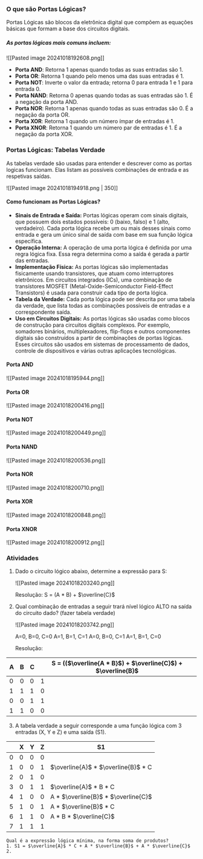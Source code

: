 ### O que são Portas Lógicas?

Portas Lógicas são blocos da eletrônica digital que compõem as equações básicas que formam a base dos circuitos digitais.

##### As portas lógicas mais comuns incluem:

![[Pasted image 20241018192608.png]]

- **Porta AND**: Retorna 1 apenas quando todas as suas entradas são 1.
- **Porta OR**: Retorna 1 quando pelo menos uma das suas entradas é 1.
- **Porta NOT**: Inverte o valor da entrada; retorna 0 para entrada 1 e 1 para entrada 0.
- **Porta NAND**: Retorna 0 apenas quando todas as suas entradas são 1. É a negação da porta AND.
- **Porta NOR**: Retorna 1 apenas quando todas as suas entradas são 0. É a negação da porta OR.
- **Porta XOR**: Retorna 1 quando um número ímpar de entradas é 1.
- **Porta XNOR**: Retorna 1 quando um número par de entradas é 1. É a negação da porta XOR.

### Portas Lógicas: Tabelas Verdade

As tabelas verdade são usadas para entender e descrever como as portas logicas funcionam. Elas listam as possíveis combinações de entrada e as respetivas saídas.

![[Pasted image 20241018194918.png | 350]]

#### Como funcionam as Portas Lógicas?

- **Sinais de Entrada e Saída:** Portas lógicas operam com sinais digitais, que possuem dois estados possíveis: 0 (baixo, falso) e 1 (alto, verdadeiro). Cada porta lógica recebe um ou mais desses sinais como entrada e gera um único sinal de saída com base em sua função lógica específica.
- **Operação Interna:** A operação de uma porta lógica é definida por uma regra lógica fixa. Essa regra determina como a saída é gerada a partir das entradas. 
- **Implementação Física:** As portas lógicas são implementadas fisicamente usando transistores, que atuam como interruptores eletrônicos. Em circuitos integrados (ICs), uma combinação de transístores MOSFET (Metal-Oxide-Semiconductor Field-Effect Transistors) é usada para construir cada tipo de porta lógica. 
- **Tabela da Verdade:** Cada porta lógica pode ser descrita por uma tabela da verdade, que lista todas as combinações possíveis de entradas e a correspondente saída. 
- **Uso em Circuitos Digitais:** As portas lógicas são usadas como blocos de construção para circuitos digitais complexos. Por exemplo, somadores binários, multiplexadores, flip-flops e outros componentes digitais são construídos a partir de combinações de portas lógicas. Esses circuitos são usados em sistemas de processamento de dados, controle de dispositivos e várias outras aplicações tecnológicas.

#### Porta AND

![[Pasted image 20241018195944.png]]

#### Porta OR

![[Pasted image 20241018200416.png]]

#### Porta NOT

![[Pasted image 20241018200449.png]]

#### Porta NAND

![[Pasted image 20241018200536.png]]

#### Porta NOR

![[Pasted image 20241018200710.png]]

#### Porta XOR

![[Pasted image 20241018200848.png]]

#### Porta XNOR

![[Pasted image 20241018200912.png]]

### Atividades

1. Dado o circuito lógico abaixo, determine a expressão para S:
	
	![[Pasted image 20241018203240.png]]
	
	Resolução:
		S = (A \* B) + $\overline{C}$
	
2. Qual combinação de entradas a seguir trará nível lógico ALTO na saída do circuito dado? (fazer tabela verdade)
	
	![[Pasted image 20241018203742.png]]
	
	A=0, B=0, C=0 
	A=1, B=1, C=1 
	A=0, B=0, C=1 
	A=1, B=1, C=0
	
	Resolução:
		

| A   | B   | C   | S = (($\overline{A * B}$) + $\overline{C}$) + $\overline{B}$ |
| --- | --- | --- | ------------------------------------------------------------ |
| 0   | 0   | 0   | 1                                                            |
| 1   | 1   | 1   | 0                                                            |
| 0   | 0   | 1   | 1                                                            |
| 1   | 1   | 0   | 0                                                            |
	
3. A tabela verdade a seguir corresponde a uma função lógica com 3 entradas (X, Y e Z) e uma saída (S1).
	
|     | X   | Y   | Z   | S1                                     |
| --- | --- | --- | --- | -------------------------------------- |
| 0   | 0   | 0   | 0   |                                        |
| 1   | 0   | 0   | 1   | $\overline{A}$ \* $\overline{B}$  \* C |
| 2   | 0   | 1   | 0   |                                        |
| 3   | 0   | 1   | 1   | $\overline{A}$ \* B  \* C              |
| 4   | 1   | 0   | 0   | A \* $\overline{B}$  \* $\overline{C}$ |
| 5   | 1   | 0   | 1   | A \* $\overline{B}$  \* C              |
| 6   | 1   | 1   | 0   | A \* B  \* $\overline{C}$              |
| 7   | 1   | 1   | 1   |                                        |
	Qual é a expressão lógica mínima, na forma soma de produtos?
	1. S1 = $\overline{A}$ * C + A * $\overline{B}$ + A * $\overline{C}$ 
	2. 